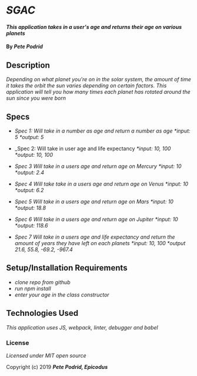 # _SGAC_

#### _This application takes in a user's age and returns their age on various planets_

#### By _**Pete Podrid**_

## Description

_Depending on what planet you're on in the solar system, the amount of time it takes the orbit the sun varies depending on certain factors. This application will tell you how many times each planet has rotated around the sun since you were born_

## Specs

* _Spec 1: Will take in a number as age and return a number as age_
  _*input: 5_
  _*output: 5_

* _Spec 2: Will take in user age and life expectancy
  _*input: 10, 100_
  _*output: 10, 100_

* _Spec 3 Will take in a users age and return age on Mercury_
  _*input: 10_
  _*output: 2.4_

* _Spec 4 Will take take in a users age and return age on Venus_
  _*input: 10_
  _*output: 6.2_

* _Spec 5 Will take in a users age and return age on Mars_
  _*input: 10_
  _*output: 18.8_

* _Spec 6 Will take in a users age and return age on Jupiter_
  _*input: 10_
  _*output: 118.6_

* _Spec 7 Will take in a users age and life expectancy and return the amount of years they have left on each planets_
  _*input: 10, 100_
  _*output 21.6, 55.8, -69.2, -967.4_



## Setup/Installation Requirements

* _clone repo from github_
* _run npm install_
* _enter your age in the class constructor_


## Technologies Used

_This application uses JS, webpack, linter, debugger and babel_

### License

*Licensed under MIT open source*

Copyright (c) 2019 **_Pete Podrid, Epicodus_**
